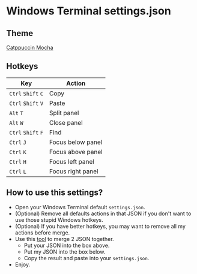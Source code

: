 # Windows Terminal settings.json

## Theme
[Catppuccin Mocha](https://github.com/catppuccin/windows-terminal)

## Hotkeys
| Key | Action |
|-----|--------|
| `Ctrl` `Shift` `C` | Copy |
| `Ctrl` `Shift` `V` | Paste |
| `Alt` `T` | Split panel |
| `Alt` `W` | Close panel |
| `Ctrl` `Shift` `F` | Find |
| `Ctrl` `J` | Focus below panel |
| `Ctrl` `K` | Focus above panel |
| `Ctrl` `H` | Focus left panel |
| `Ctrl` `L` | Focus right panel |

## How to use this settings?
- Open your Windows Terminal default `settings.json`.
- (Optional) Remove all defaults actions in that JSON if you don't want to use those stupid Windows hotkeys.
- (Optional) If you have better hotkeys, you may want to remove all my actions before merge.
- Use this [tool](https://paji-toolset.net/json-merger) to merge 2 JSON together.
    - Put your JSON into the box above.
    - Put my JSON into the box below.
    - Copy the result and paste into your `settings.json`.
- Enjoy.
